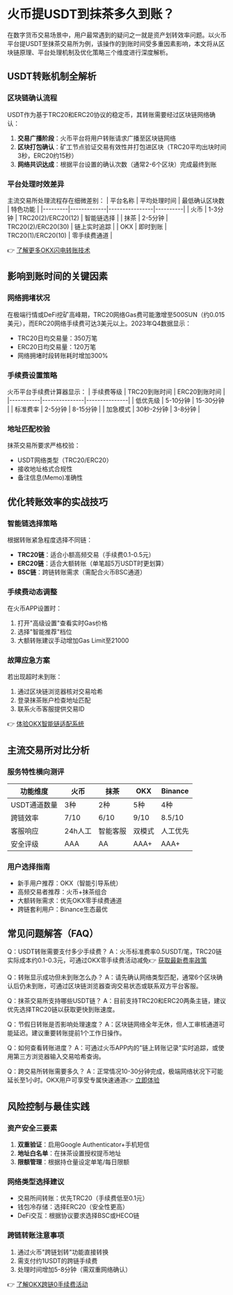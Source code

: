 # 火币提USDT到抹茶多久到账？

在数字货币交易场景中，用户最常遇到的疑问之一就是资产划转效率问题。以火币平台提USDT至抹茶交易所为例，该操作的到账时间受多重因素影响，本文将从区块链原理、平台处理机制及优化策略三个维度进行深度解析。

## USDT转账机制全解析

### 区块链确认流程
USDT作为基于TRC20和ERC20协议的稳定币，其转账需要经过区块链网络确认：
1. **交易广播阶段**：火币平台将用户转账请求广播至区块链网络
2. **区块打包确认**：矿工节点验证交易有效性并打包进区块（TRC20平均出块时间3秒，ERC20约15秒）
3. **网络共识达成**：根据平台设置的确认次数（通常2-6个区块）完成最终到账

### 平台处理时效差异
主流交易所处理流程存在细微差别：
| 平台名称 | 平均处理时间 | 最低确认区块数 | 特色功能 |
|---------|-------------|----------------|----------|
| 火币    | 1-3分钟     | TRC20(2)/ERC20(12) | 智能链选择 |
| 抹茶    | 2-5分钟     | TRC20(2)/ERC20(30) | 链上实时追踪 |
| OKX     | 即时到账    | TRC20(1)/ERC20(10) | 零手续费通道 |

👉 [了解更多OKX闪电转账技术](https://bit.ly/okx_welcome)

## 影响到账时间的关键因素

### 网络拥堵状况
在极端行情或DeFi挖矿高峰期，TRC20网络Gas费可能激增至500SUN（约0.015美元），而ERC20网络手续费可达3美元以上。2023年Q4数据显示：
- TRC20日均交易量：350万笔
- ERC20日均交易量：120万笔
- 网络拥堵时段转账耗时增加300%

### 手续费设置策略
火币平台手续费计算器显示：
| 手续费等级 | TRC20到账时间 | ERC20到账时间 |
|-----------|---------------|---------------|
| 低优先级   | 5-10分钟      | 15-30分钟     |
| 标准费率   | 2-5分钟       | 8-15分钟      |
| 加急模式   | 30秒-2分钟    | 3-8分钟       |

### 地址匹配校验
抹茶交易所要求严格校验：
- USDT网络类型（TRC20/ERC20）
- 接收地址格式合规性
- 备注信息(Memo)准确性

## 优化转账效率的实战技巧

### 智能链选择策略
根据转账紧急程度选择不同链：
- **TRC20链**：适合小额高频交易（手续费0.1-0.5元）
- **ERC20链**：适合大额转账（单笔超5万USDT时更划算）
- **BSC链**：跨链转账需求（需配合火币BSC通道）

### 手续费动态调整
在火币APP设置时：
1. 打开"高级设置"查看实时Gas价格
2. 选择"智能推荐"档位
3. 大额转账建议手动增加Gas Limit至21000

### 故障应急方案
若出现超时未到账：
1. 通过区块链浏览器核对交易哈希
2. 登录抹茶账户检查地址匹配
3. 联系火币客服提供交易ID

👉 [体验OKX智能链适配系统](https://bit.ly/okx_welcome)

## 主流交易所对比分析

### 服务特性横向测评
| 功能维度     | 火币      | 抹茶      | OKX       | Binance   |
|--------------|-----------|-----------|-----------|-----------|
| USDT通道数量 | 3种       | 2种       | 5种       | 4种       |
| 跨链效率     | 7/10      | 6/10      | 9/10      | 8.5/10    |
| 客服响应     | 24h人工   | 智能客服  | 双模式    | 人工优先  |
| 安全评级     | AAA       | AA        | AAA+      | AAA+      |

### 用户选择指南
- 新手用户推荐：OKX（智能引导系统）
- 高频交易者推荐：火币+抹茶组合
- 大额转账需求：优先OKX零手续费通道
- 跨链套利用户：Binance生态最优

## 常见问题解答（FAQ）

Q：USDT转账需要支付多少手续费？
A：火币标准费率0.5USDT/笔，TRC20链实际成本约0.1-0.3元，可通过OKX零手续费活动减免👉 [获取最新费率政策](https://bit.ly/okx_welcome)

Q：转账显示成功但未到账怎么办？
A：请先确认网络类型匹配，通常6个区块确认后仍未到账，可通过区块链浏览器查询交易状态或联系双方平台客服。

Q：抹茶交易所支持哪些USDT链？
A：目前支持TRC20和ERC20两条主链，建议优先选择TRC20链以获取更快到账速度。

Q：节假日转账是否影响处理速度？
A：区块链网络全年无休，但人工审核通道可能延迟。建议重要转账提前1个工作日操作。

Q：如何查看转账进度？
A：可通过火币APP内的"链上转账记录"实时追踪，或使用第三方浏览器输入交易哈希查询。

Q：跨交易所转账需要多久？
A：正常情况10-30分钟完成，极端网络状况下可能延长至1小时。OKX用户可享受专属快速通道👉 [立即体验](https://bit.ly/okx_welcome)

## 风险控制与最佳实践

### 资产安全三要素
1. **双重验证**：启用Google Authenticator+手机短信
2. **地址白名单**：在抹茶设置授权提币地址
3. **限额管理**：根据持仓量设定单笔/每日限额

### 网络类型选择建议
- 交易所间转账：优先TRC20（手续费低至0.1元）
- 钱包冷存储：选择ERC20（安全性更高）
- DeFi交互：根据协议要求选择BSC或HECO链

### 跨链转账注意事项
1. 通过火币"跨链划转"功能直接转换
2. 需支付约1USDT的跨链手续费
3. 处理时间增加5-8分钟（需双重网络确认）

👉 [了解OKX跨链0手续费活动](https://bit.ly/okx_welcome)
